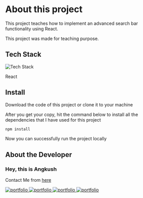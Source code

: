 # About this project

This project teaches how to implement an advanced search bar functionality using React.

This project was made for teaching purpose.

## Tech Stack

![Tech Stack](https://skillicons.dev/icons?i=react&theme=dark)

React

## Install

Download the code of this project or clone it to your machine

After you get your copy, hit the command below to install all the dependencies that I have used for this project

```bash
npm install
```

Now you can successfully run the project locally

## About the Developer

### Hey, this is Angkush

Contact Me from [here](https://angkush.vercel.app#contact)

<a href="https://angkush.vercel.app/" rel="noopener noreferrer" target="_blank">
  <img src="https://img.shields.io/badge/my_portfolio-teal?style=for-the-badge&logo=ko-fi&logoColor=white" alt="portfolio" />
</a>

<a href="https://linkedin.com/in/angkush-sahu-0409311bb" rel="noopener noreferrer" target="_blank">
  <img src="https://img.shields.io/badge/linkedin-0A66C2?style=for-the-badge&logo=linkedin&logoColor=white" alt="portfolio" />
</a>

<a href="https://angkush.vercel.app/contact" rel="noopener noreferrer" target="_blank">
  <img src="https://img.shields.io/badge/Mail-red?style=for-the-badge&logo=gmail&logoColor=white" alt="portfolio" />
</a>

<a href="https://github.com/angkushsahu" rel="noopener noreferrer" target="_blank">
  <img src="https://img.shields.io/badge/Github-gray?style=for-the-badge&logo=github&logoColor=white" alt="portfolio" />
</a>
